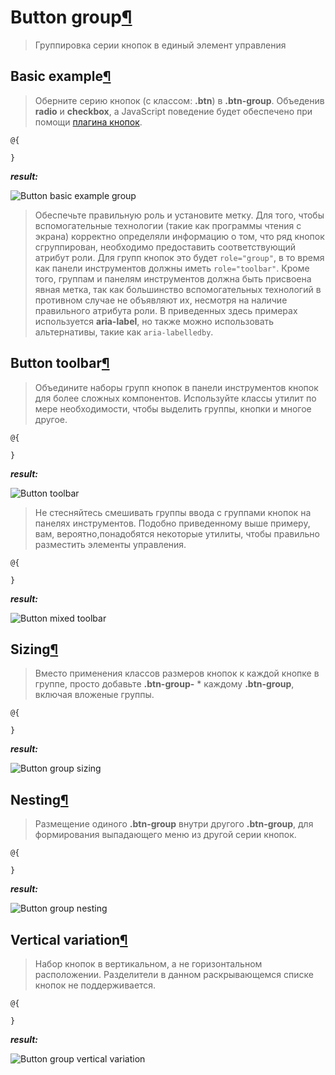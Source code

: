 # Button group[¶](https://getbootstrap.com/docs/4.3/components/button-group/)

> Группировка серии кнопок в единый элемент управления

## Basic example[¶](https://getbootstrap.com/docs/4.3/components/button-group/#basic-example)

> Оберните серию кнопок (с классом: **.btn**) в **.btn-group**.
Объеденив **radio** и **checkbox**, а JavaScript поведение будет обеспечено при помощи [плагина кнопок](https://getbootstrap.com/docs/4.3/components/buttons/#button-plugin).

```cshtml
@{

}
```

***result:***

![Button basic example group](../../../../demo/btn-group-basic-example-demo.jpg)

> Обеспечьте правильную роль и установите метку.
Для того, чтобы вспомогательные технологии (такие как программы чтения с экрана) корректно определяли информацию о том, что ряд кнопок сгруппирован, необходимо предоставить соответствующий атрибут роли. Для групп кнопок это будет `role="group"`, в то время как панели инструментов должны иметь `role="toolbar"`.
Кроме того, группам и панелям инструментов должна быть присвоена явная метка, так как большинство вспомогательных технологий в противном случае не объявляют их, несмотря на наличие правильного атрибута роли. В приведенных здесь примерах используется **aria-label**, но также можно использовать альтернативы, такие как `aria-labelledby`.

## Button toolbar[¶](https://getbootstrap.com/docs/4.3/components/button-group/#button-toolbar)

> Объедините наборы групп кнопок в панели инструментов кнопок для более сложных компонентов.
Используйте классы утилит по мере необходимости, чтобы выделить группы, кнопки и многое другое.

```cshtml
@{

}
```

***result:***

![Button toolbar](../../../../demo/btn-toolbar-demo.jpg)

> Не стесняйтесь смешивать группы ввода с группами кнопок на панелях инструментов.
Подобно приведенному выше примеру, вам, вероятно,понадобятся некоторые утилиты, чтобы правильно разместить элементы управления.

```cshtml
@{

}
```

***result:***

![Button mixed toolbar](../../../../demo/btn-toolbar-mixed-demo.jpg)

## Sizing[¶](https://getbootstrap.com/docs/4.3/components/button-group/#sizing)

> Вместо применения классов размеров кнопок к каждой кнопке в группе, просто добавьте **.btn-group-** * каждому **.btn-group**, включая вложеные группы.

```cshtml
@{

}
```

***result:***

![Button group sizing](../../../../demo/btn-group-sizing-demo.jpg)

## Nesting[¶](https://getbootstrap.com/docs/4.3/components/button-group/#nesting)

> Размещение одиного **.btn-group** внутри другого **.btn-group**, для формирования выпадающего меню из другой серии кнопок.

```cshtml
@{

}
```

***result:***

![Button group nesting](../../../../demo/btn-group-nesting-demo.jpg)

## Vertical variation[¶](https://getbootstrap.com/docs/4.3/components/button-group/#vertical-variation)

> Набор кнопок в вертикальном, а не горизонтальном расположении. Разделители в данном раскрывающемся списке кнопок не поддерживается.

```cshtml
@{

}
```

***result:***

![Button group vertical variation](../../../../demo/btn-group-vertical-variation-demo.jpg)